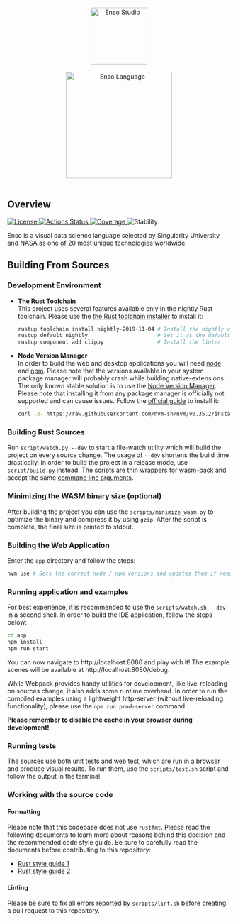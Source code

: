 <p align="center">
  <br/>
  <a href="http://luna-lang.org"><img src="https://user-images.githubusercontent.com/1623053/75657359-50c92300-5c66-11ea-9cb8-61da8ee34df1.png" alt="Enso Studio" width="128"></a>
  <br/>
  <br/>
  <a href="http://luna-lang.org"><img src="https://user-images.githubusercontent.com/1623053/75661125-05664300-5c6d-11ea-9bd3-8a5355db9609.png" alt="Enso Language" width="240"></a>
  <br/>
  <br/>
</p>





## Overview

<p>
  <a href="https://github.com/luna/basegl/blob/master/LICENSE">
    <img src="https://img.shields.io/static/v1?label=License&message=MIT&color=2ec352&labelColor=2c3239"
         alt="License">
  </a>
  <a href="https://github.com/luna/basegl/actions">
    <img src="https://github.com/luna/basegl/workflows/Build%20%28MacOS%2C%20Linux%2C%20Windows%29/badge.svg"
         alt="Actions Status">
  </a>
  <a href="https://codecov.io/gh/luna/basegl/branch/master">
    <img src="https://img.shields.io/codecov/c/github/luna/basegl?label=Coverage&labelColor=2c3239"
         alt="Coverage">
  </a>
  <a>
    <img src="https://img.shields.io/static/v1?label=Stability&message=Unstable&color=d52229&labelColor=2c3239"
         alt="Stability">
  </a>
</p>

Enso is a visual data science language selected by Singularity University and NASA as one of 20 most unique technologies worldwide.



## Building From Sources

### Development Environment

- **The Rust Toolchain**  
  This project uses several features available only in the nightly Rust toolchain.
Please use the [the Rust toolchain installer](https://rustup.rs) to install it:

  ```bash
  rustup toolchain install nightly-2019-11-04 # Install the nightly channel.
  rustup default nightly                      # Set it as the default one.
  rustup component add clippy                 # Install the linter.
  ```

- **Node Version Manager**  
  In order to build the web and desktop applications you will need [node](https://nodejs.org) and 
[npm](https://www.npmjs.com). Please note that the versions available in your system package manager
will probably crash while building native-extensions. The only known stable solution is to use the 
[Node Version Manager](https://github.com/nvm-sh/nvm). Please note that installing it from any 
package manager is officially not supported and can cause issues. Follow the 
[official guide](https://github.com/nvm-sh/nvm#installing-and-updating) to install it:

  ```bash
  curl -o- https://raw.githubusercontent.com/nvm-sh/nvm/v0.35.2/install.sh | bash
  ```

### Building Rust Sources
Run `script/watch.py --dev` to start a file-watch utility which will build the
project on every source change. The usage of `--dev` shortens the build time drastically.
In order to build the project in a release mode, use `script/build.py` instead. The scripts 
are thin wrappers for
[wasm-pack](https://github.com/rustwasm/wasm-pack) and accept the same [command
line arguments](https://rustwasm.github.io/wasm-pack/book/commands/build.html).


### Minimizing the WASM binary size (optional)
After building the project you can use the `scripts/minimize_wasm.py` to optimize 
the binary and compress it by using `gzip`. After the script is complete, the
final size is printed to stdout.

### Building the Web Application
Enter the `app` directory and follow the steps:
```bash
nvm use # Sets the correct node / npm versions and updates them if needed.
```


### Running application and examples
For best experience, it is recommended to use the 
`scripts/watch.sh --dev` in a second shell. In order to build the IDE application, 
follow the steps below:

```bash
cd app
npm install
npm run start 
```

You can now navigate to http://localhost:8080 and play with it! The example
scenes will be available at http://localhost:8080/debug.

While Webpack provides handy utilities for development, like live-reloading on
sources change, it also adds some runtime overhead. In order to run the compiled
examples using a lightweight http-server (without live-reloading functionality),
please use the `npm run prod-server` command.

**Please remember to disable the cache in your browser during development!**



### Running tests
The sources use both unit tests and web test, which are run in a browser and
produce visual results. To run them, use the `scripts/test.sh` script and follow
the output in the terminal.


### Working with the source code

#### Formatting
Please note that this codebase does not use `rustfmt`. Please read the following
documents to learn more about reasons behind this decision and the recommended
code style guide. Be sure to carefully read the documents before contributing to
this repository:
- [Rust style guide 1](https://github.com/luna/basegl/blob/master/docs/style-guide.md)
- [Rust style guide 2](https://github.com/luna/enso/blob/master/doc/rust-style-guide.md) 


#### Linting 
Please be sure to fix all errors reported by `scripts/lint.sh` before creating a
pull request to this repository.
